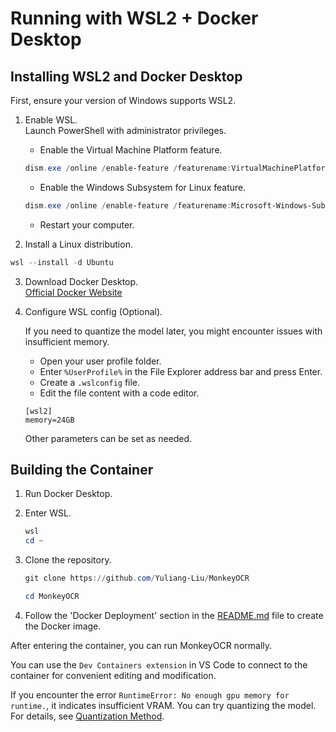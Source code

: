 # Running with WSL2 + Docker Desktop

## Installing WSL2 and Docker Desktop

First, ensure your version of Windows supports WSL2.

1.  Enable WSL.  
    Launch PowerShell with administrator privileges.
    * Enable the Virtual Machine Platform feature.
    ```PowerShell
    dism.exe /online /enable-feature /featurename:VirtualMachinePlatform /all /norestart
    ```
    * Enable the Windows Subsystem for Linux feature.
    ```PowerShell
    dism.exe /online /enable-feature /featurename:Microsoft-Windows-Subsystem-Linux /all /norestart
    ```
    * Restart your computer.

2.  Install a Linux distribution.
   ```PowerShell
   wsl --install -d Ubuntu
   ```

3.  Download Docker Desktop.  
    [Official Docker Website](https://www.docker.com/products/docker-desktop/)

4.  Configure WSL config (Optional).  

    If you need to quantize the model later, you might encounter issues with insufficient memory.

    * Open your user profile folder.
    * Enter `%UserProfile%` in the File Explorer address bar and press Enter.
    * Create a `.wslconfig` file.
    * Edit the file content with a code editor.
    ```.wslconfig
    [wsl2]
    memory=24GB
    ```
    Other parameters can be set as needed.

## Building the Container
1. Run Docker Desktop.

2. Enter WSL.
    ```PowerShell
    wsl
    cd ~
    ```
3. Clone the repository.
    ```PowerShell
    git clone https://github.com/Yuliang-Liu/MonkeyOCR

    cd MonkeyOCR
    ```
4. Follow the 'Docker Deployment' section in the [README.md](../README.md) file to create the Docker image.

After entering the container, you can run MonkeyOCR normally.

You can use the `Dev Containers extension` in VS Code to connect to the container for convenient editing and modification.

If you encounter the error `RuntimeError: No enough gpu memory for runtime.`, it indicates insufficient VRAM. You can try quantizing the model.
For details, see [Quantization Method](Quantization.md).